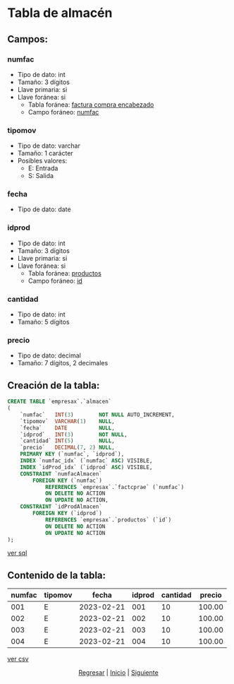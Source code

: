 # Tabla de almacén
## Campos:
### numfac
* Tipo de dato: int
* Tamaño: 3 dígitos
* Llave primaria: si
* Llave foránea: si
    * Tabla foránea: [factura compra encabezado](./06%20Factura%20Compra%20Encabezado.md)
    * Campo foráneo: [numfac](./06%20Factura%20Compra%20Encabezado.md#numfac)

### tipomov
* Tipo de dato: varchar
* Tamaño: 1 carácter
* Posibles valores:
    * E: Entrada
    * S: Salida

### fecha
* Tipo de dato: date

### idprod
* Tipo de dato: int
* Tamaño: 3 dígitos
* Llave primaria: si
* Llave foránea: si
    * Tabla foránea: [productos](./02%20Productos.md)
    * Campo foráneo: [id](./02%20Productos.md#id)

### cantidad
* Tipo de dato: int
* Tamaño: 5 dígitos

### precio
* Tipo de dato: decimal
* Tamaño: 7 dígitos, 2 decimales

## Creación de la tabla:
``` sql
CREATE TABLE `empresax`.`almacen`
(
    `numfac`   INT(3)        NOT NULL AUTO_INCREMENT,
    `tipomov`  VARCHAR(1)    NULL,
    `fecha`    DATE          NULL,
    `idprod`   INT(3)        NOT NULL,
    `cantidad` INT(5)        NULL,
    `precio`   DECIMAL(7, 2) NULL,
    PRIMARY KEY (`numfac`, `idprod`),
    INDEX `numfac_idx` (`numfac` ASC) VISIBLE,
    INDEX `idProd_idx` (`idprod` ASC) VISIBLE,
    CONSTRAINT `numfacAlmacen`
        FOREIGN KEY (`numfac`)
            REFERENCES `empresax`.`factcprae` (`numfac`)
            ON DELETE NO ACTION
            ON UPDATE NO ACTION,
    CONSTRAINT `idProdAlmacen`
        FOREIGN KEY (`idprod`)
            REFERENCES `empresax`.`productos` (`id`)
            ON DELETE NO ACTION
            ON UPDATE NO ACTION
);
```
[ver sql](./sql/05%20Almacen.sql)

## Contenido de la tabla:
| numfac | tipomov | fecha      | idprod | cantidad | precio |
|--------|---------|------------|--------|----------|--------|
| 001    | E       | 2023-02-21 | 001    | 10       | 100.00 |
| 002    | E       | 2023-02-21 | 002    | 10       | 100.00 |
| 003    | E       | 2023-02-21 | 003    | 10       | 100.00 |
| 004    | E       | 2023-02-21 | 004    | 10       | 100.00 |

[ver csv](./csv/05%20Almacen.csv)

<p align="center">
    <a href="./04 Proveedores.md">Regresar</a> |
    <a href="../README.md">Inicio</a> |
    <a href="./06 Factura Compra Encabezado.md">Siguiente</a>
</p>